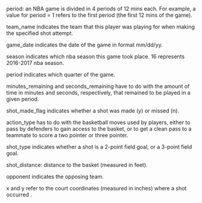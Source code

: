 period: an NBA game is divided in 4 periods of 12 mins each. For example, a value
for period = 1 refers to the first period (the first 12 mins of the game).

team_name indicates the team that this player was playing for when making the specified shot attempt.

game_date indicates the date of the game in format mm/dd/yy.

season indicates which nba season this game took place. 16 represents 2016-2017 nba season.

period indicates which quarter of the game.

minutes_remaining and seconds_remaining have to do with the amount of time in
minutes and seconds, respectively, that remained to be played in a given period.

shot_made_flag indicates whether a shot was made (y) or missed (n).

action_type has to do with the basketball moves used by players, either to pass by
defenders to gain access to the basket, or to get a clean pass to a teammate to score a
two pointer or three pointer.

shot_type indicates whether a shot is a 2-point field goal, or a 3-point field goal.

shot_distance: distance to the basket (measured in feet).

opponent indicates the opposing team.

x and y refer to the court coordinates (measured in inches) where a shot occurred .